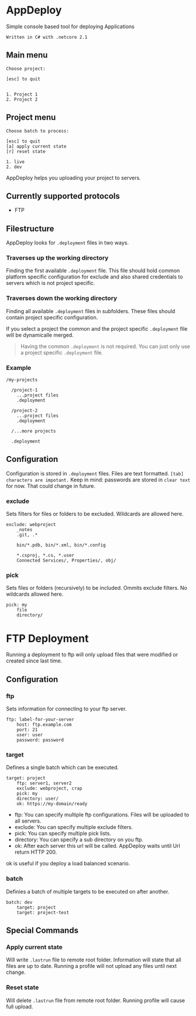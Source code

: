 # AppDeploy
Simple console based tool for deploying Applications

```
Written in C# with .netcore 2.1
```

## Main menu
```
Choose project:

[esc] to quit


1. Project 1
2. Project 2
```

## Project menu
```
Choose batch to process:

[esc] to quit
[a] apply current state
[r] reset state

1. live
2. dev
```

AppDeploy helps you uploading your project to servers. 

## Currently supported protocols
- FTP

## Filestructure
AppDeploy looks for `.deployment` files in two ways. 

### Traverses up the working directory

Finding the first available `.deployment` file. This file should hold common 
platform specific configuration for exclude and also shared credentials to 
servers which is not project specific.

### Traverses down the working directory

Finding all available `.deployment` files in subfolders. These files should 
contain project specific configuration.

If you select a project the common and the project specific `.deployment` file 
will be dynamicalle merged. 

> Having the common `.deployment` is not required. You can just only use a project specific `.deployment` file.

### Example
```
/my-projects

  /project-1
    ...project files
    .deployment

  /project-2
    ...project files
    .deployment

  /...more projects

  .deployment
```

## Configuration
Configuration is stored in `.deployment` files. Files are text formatted. 
`[tab] characters are impotant.`
Keep in mind: passwords are stored in `clear text` for now. 
That could change in future.

### exclude
Sets filters for files or folders to be excluded. Wildcards are allowed here.

```
exclude: webproject
	_notes
	.git, .*

	bin/*.pdb, bin/*.xml, bin/*.config

	*.csproj, *.cs, *.user
	Connected Services/, Properties/, obj/
```

### pick
Sets files or folders (recursively) to be included. Ommits exclude filters. 
No wildcards allowed here.

```
pick: my
	file
	directory/
```

# FTP Deployment
Running a deployment to ftp will only upload files 
that were modified or created since last time.

## Configuration

### ftp
Sets information for connecting to your ftp server.

```
ftp: label-for-your-server
	host: ftp.example.com
	port: 21
	user: user
	password: password
```

### target
Defines a single batch which can be executed.

```
target: project
	ftp: server1, server2
	exclude: webproject, crap
	pick: my
	directory: user/
	ok: https://my-domain/ready
```

- ftp: You can specify multiple ftp configurations. Files will be uploaded to all servers.
- exclude: You can specify multiple exclude filters.
- pick: You can specify multiple pick lists.
- directory: You can specify a sub directory on you ftp.
- ok: After each server this url will be called. AppDeploy waits until Url return HTTP 200. 

ok is useful if you deploy a load balanced scenario.

### batch
Definies a batch of multiple targets to be executed on after another.

```
batch: dev
	target: project
	target: project-test
```

## Special Commands

### Apply current state
Will write `.lastrun` file to remote root folder. Information will state that all files are up to date. Running a profile will not upload any files until next change.

### Reset state
Will delete `.lastrun` file from remote root folder. Running profile will cause full upload.

